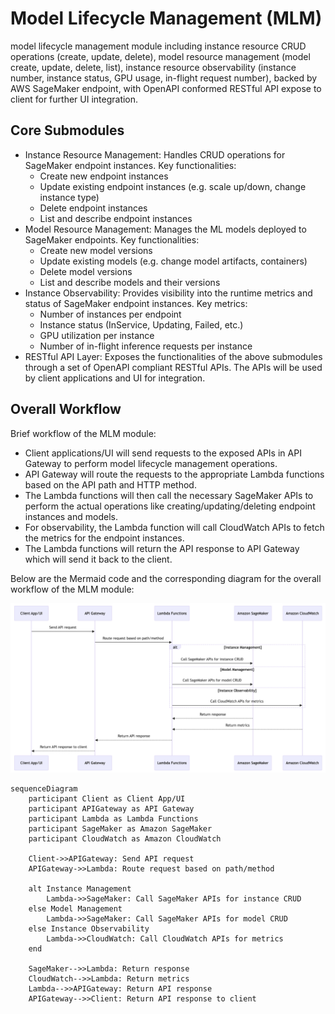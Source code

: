 # Model Lifecycle Management (MLM)
model lifecycle management module including instance resource CRUD operations (create, update, delete), model resource management (model create, update, delete, list),  instance resource observability (instance number, instance status, GPU usage, in-flight request number), backed by AWS SageMaker endpoint, with OpenAPI conformed RESTful API expose to client for further UI integration.

## Core Submodules
- Instance Resource Management: Handles CRUD operations for SageMaker endpoint instances. Key functionalities:
    - Create new endpoint instances
    - Update existing endpoint instances (e.g. scale up/down, change instance type)
    - Delete endpoint instances
    - List and describe endpoint instances
- Model Resource Management: Manages the ML models deployed to SageMaker endpoints. Key functionalities:
    - Create new model versions
    - Update existing models (e.g. change model artifacts, containers)
    - Delete model versions
    - List and describe models and their versions
- Instance Observability: Provides visibility into the runtime metrics and status of SageMaker endpoint instances. Key metrics:
    - Number of instances per endpoint
    - Instance status (InService, Updating, Failed, etc.)
    - GPU utilization per instance
    - Number of in-flight inference requests per instance
- RESTful API Layer: Exposes the functionalities of the above submodules through a set of OpenAPI compliant RESTful APIs. The APIs will be used by client applications and UI for integration.

## Overall Workflow
Brief workflow of the MLM module:
- Client applications/UI will send requests to the exposed APIs in API Gateway to perform model lifecycle management operations.
- API Gateway will route the requests to the appropriate Lambda functions based on the API path and HTTP method.
- The Lambda functions will then call the necessary SageMaker APIs to perform the actual operations like creating/updating/deleting endpoint instances and models.
- For observability, the Lambda function will call CloudWatch APIs to fetch the metrics for the endpoint instances.
- The Lambda functions will return the API response to API Gateway which will send it back to the client.

Below are the Mermaid code and the corresponding diagram for the overall workflow of the MLM module:

![Workflow](img/MLM.png)

```mermaid
sequenceDiagram
    participant Client as Client App/UI
    participant APIGateway as API Gateway
    participant Lambda as Lambda Functions
    participant SageMaker as Amazon SageMaker
    participant CloudWatch as Amazon CloudWatch
    
    Client->>APIGateway: Send API request
    APIGateway->>Lambda: Route request based on path/method
    
    alt Instance Management
        Lambda->>SageMaker: Call SageMaker APIs for instance CRUD
    else Model Management  
        Lambda->>SageMaker: Call SageMaker APIs for model CRUD
    else Instance Observability
        Lambda->>CloudWatch: Call CloudWatch APIs for metrics
    end
    
    SageMaker-->>Lambda: Return response
    CloudWatch-->>Lambda: Return metrics
    Lambda-->>APIGateway: Return API response
    APIGateway-->>Client: Return API response to client
```
